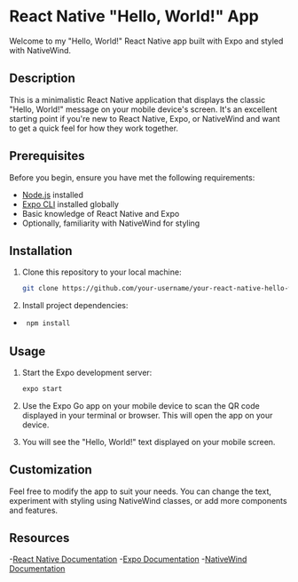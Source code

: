 # React Native "Hello, World!" App

Welcome to my "Hello, World!" React Native app built with Expo and styled with NativeWind.

## Description

This is a minimalistic React Native application that displays the classic "Hello, World!" message on your mobile device's screen. It's an excellent starting point if you're new to React Native, Expo, or NativeWind and want to get a quick feel for how they work together.

## Prerequisites

Before you begin, ensure you have met the following requirements:

- [Node.js](https://nodejs.org/) installed
- [Expo CLI](https://docs.expo.dev/get-started/installation/) installed globally
- Basic knowledge of React Native and Expo
- Optionally, familiarity with NativeWind for styling

## Installation

1. Clone this repository to your local machine:

   ```bash
   git clone https://github.com/your-username/your-react-native-hello-world.git
2. Install project dependencies:

- ```bash
   npm install
  
## Usage

1. Start the Expo development server:
   ```bash
   expo start
2. Use the Expo Go app on your mobile device to scan the QR code displayed in your terminal or browser. This will open the app on your device.

3. You will see the "Hello, World!" text displayed on your mobile screen.
## Customization
Feel free to modify the app to suit your needs. You can change the text, experiment with styling using NativeWind classes, or add more components and features.
## Resources
-[React Native Documentation](https://www.nativewind.dev/)
-[Expo Documentation](https://expo.dev/tools#cli)
-[NativeWind Documentation](https://www.nativewind.dev/](https://reactnative.dev/)https://reactnative.dev/)
